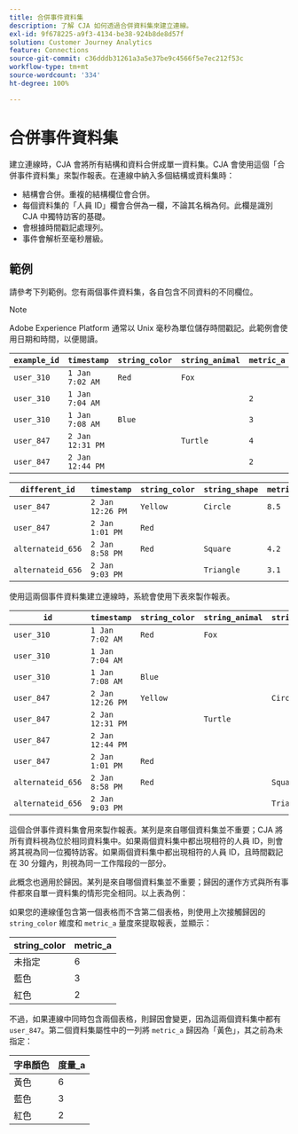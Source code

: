 ```yaml
---
title: 合併事件資料集
description: 了解 CJA 如何透過合併資料集來建立連線。
exl-id: 9f678225-a9f3-4134-be38-924b8de8d57f
solution: Customer Journey Analytics
feature: Connections
source-git-commit: c36dddb31261a3a5e37be9c4566f5e7ec212f53c
workflow-type: tm+mt
source-wordcount: '334'
ht-degree: 100%

---
```



# 合併事件資料集

建立連線時，CJA 會將所有結構和資料合併成單一資料集。CJA 會使用這個「合併事件資料集」來製作報表。在連線中納入多個結構或資料集時：

* 結構會合併。重複的結構欄位會合併。
* 每個資料集的「人員 ID」欄會合併為一欄，不論其名稱為何。此欄是識別 CJA 中獨特訪客的基礎。
* 會根據時間戳記處理列。
* 事件會解析至毫秒層級。

## 範例

請參考下列範例。您有兩個事件資料集，各自包含不同資料的不同欄位。

>[!NOTE]
>
>Adobe Experience Platform 通常以 Unix 毫秒為單位儲存時間戳記。此範例會使用日期和時間，以便閱讀。

| `example_id` | `timestamp` | `string_color` | `string_animal` | `metric_a` |
| --- | --- | --- | --- | --- |
| `user_310` | `1 Jan 7:02 AM` | `Red` | `Fox` |  |
| `user_310` | `1 Jan 7:04 AM` |  |  | `2` |
| `user_310` | `1 Jan 7:08 AM` | `Blue` |  | `3` |
| `user_847` | `2 Jan 12:31 PM` |  | `Turtle` | `4` |
| `user_847` | `2 Jan 12:44 PM` |  |  | `2` |

| `different_id` | `timestamp` | `string_color` | `string_shape` | `metric_b` |
| --- | --- | --- | --- | --- |
| `user_847` | `2 Jan 12:26 PM` | `Yellow` | `Circle` | `8.5` |
| `user_847` | `2 Jan 1:01 PM` | `Red` |  |  |
| `alternateid_656` | `2 Jan 8:58 PM` | `Red` | `Square` | `4.2` |
| `alternateid_656` | `2 Jan 9:03 PM` |  | `Triangle` | `3.1` |

使用這兩個事件資料集建立連線時，系統會使用下表來製作報表。

| `id` | `timestamp` | `string_color` | `string_animal` | `string_shape` | `metric_a` | `metric_b` |
| --- | --- | --- | --- | --- | --- | --- |
| `user_310` | `1 Jan 7:02 AM` | `Red` | `Fox` |  |  |  |
| `user_310` | `1 Jan 7:04 AM` |  |  |  | `2` |  |
| `user_310` | `1 Jan 7:08 AM` | `Blue` |  |  | `3` |  |
| `user_847` | `2 Jan 12:26 PM` | `Yellow` |  | `Circle` |  | `8.5` |
| `user_847` | `2 Jan 12:31 PM` |  | `Turtle` |  | `4` |  |
| `user_847` | `2 Jan 12:44 PM` |  |  |  | `2` |  |
| `user_847` | `2 Jan 1:01 PM` | `Red` |  |  |  |  |
| `alternateid_656` | `2 Jan 8:58 PM` | `Red` |  | `Square` |  | `4.2` |
| `alternateid_656` | `2 Jan 9:03 PM` |  |  | `Triangle` |  | `3.1` |

這個合併事件資料集會用來製作報表。某列是來自哪個資料集並不重要；CJA 將所有資料視為位於相同資料集中。如果兩個資料集中都出現相符的人員 ID，則會將其視為同一位獨特訪客。如果兩個資料集中都出現相符的人員 ID，且時間戳記在 30 分鐘內，則視為同一工作階段的一部分。

此概念也適用於歸因。某列是來自哪個資料集並不重要；歸因的運作方式與所有事件都來自單一資料集的情形完全相同。以上表為例：

如果您的連線僅包含第一個表格而不含第二個表格，則使用上次接觸歸因的 `string_color` 維度和 `metric_a` 量度來提取報表，並顯示：

| string_color | metric_a |
| --- | --- |
| 未指定 | 6 |
| 藍色 | 3 |
| 紅色 | 2 |

不過，如果連線中同時包含兩個表格，則歸因會變更，因為這兩個資料集中都有 `user_847`。第二個資料集屬性中的一列將 `metric_a` 歸因為「黃色」，其之前為未指定：

| 字串顏色 | 度量_a |
| --- | --- |
| 黃色 | 6 |
| 藍色 | 3 |
| 紅色 | 2 |
